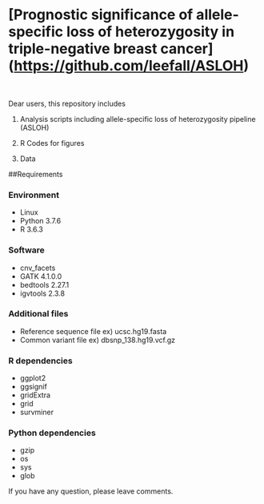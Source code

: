# [Prognostic significance of allele-specific loss of heterozygosity in triple-negative breast cancer] (https://github.com/leefall/ASLOH)
<br>

Dear users, 
this repository includes

1. Analysis scripts including allele-specific loss of heterozygosity pipeline (ASLOH)

2. R Codes for figures

3. Data

##Requirements

### Environment 
* Linux
* Python 3.7.6
* R 3.6.3

### Software
* cnv\_facets
* GATK 4.1.0.0
* bedtools 2.27.1
* igvtools 2.3.8

### Additional files
* Reference sequence file ex) ucsc.hg19.fasta
* Common variant file ex) dbsnp\_138.hg19.vcf.gz



### R dependencies
* ggplot2
* ggsignif
* gridExtra
* grid
* survminer

### Python dependencies
* gzip
* os
* sys
* glob


If you have any question, please leave comments.
